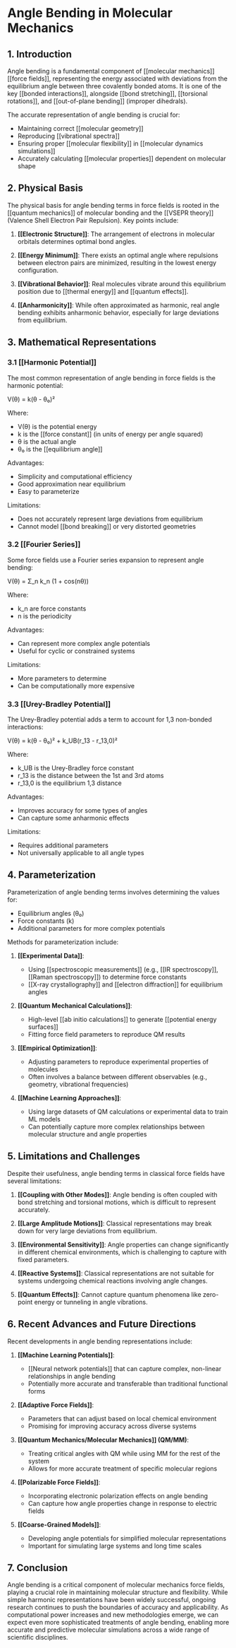 # Angle Bending in Molecular Mechanics

## 1. Introduction

Angle bending is a fundamental component of [[molecular mechanics]] [[force fields]], representing the energy associated with deviations from the equilibrium angle between three covalently bonded atoms. It is one of the key [[bonded interactions]], alongside [[bond stretching]], [[torsional rotations]], and [[out-of-plane bending]] (improper dihedrals).

The accurate representation of angle bending is crucial for:
- Maintaining correct [[molecular geometry]]
- Reproducing [[vibrational spectra]]
- Ensuring proper [[molecular flexibility]] in [[molecular dynamics simulations]]
- Accurately calculating [[molecular properties]] dependent on molecular shape

## 2. Physical Basis

The physical basis for angle bending terms in force fields is rooted in the [[quantum mechanics]] of molecular bonding and the [[VSEPR theory]] (Valence Shell Electron Pair Repulsion). Key points include:

1. **[[Electronic Structure]]**: The arrangement of electrons in molecular orbitals determines optimal bond angles.

2. **[[Energy Minimum]]**: There exists an optimal angle where repulsions between electron pairs are minimized, resulting in the lowest energy configuration.

3. **[[Vibrational Behavior]]**: Real molecules vibrate around this equilibrium position due to [[thermal energy]] and [[quantum effects]].

4. **[[Anharmonicity]]**: While often approximated as harmonic, real angle bending exhibits anharmonic behavior, especially for large deviations from equilibrium.

## 3. Mathematical Representations

### 3.1 [[Harmonic Potential]]

The most common representation of angle bending in force fields is the harmonic potential:

V(θ) = k(θ - θ₀)²

Where:
- V(θ) is the potential energy
- k is the [[force constant]] (in units of energy per angle squared)
- θ is the actual angle
- θ₀ is the [[equilibrium angle]]

Advantages:
- Simplicity and computational efficiency
- Good approximation near equilibrium
- Easy to parameterize

Limitations:
- Does not accurately represent large deviations from equilibrium
- Cannot model [[bond breaking]] or very distorted geometries

### 3.2 [[Fourier Series]]

Some force fields use a Fourier series expansion to represent angle bending:

V(θ) = Σ_n k_n (1 + cos(nθ))

Where:
- k_n are force constants
- n is the periodicity

Advantages:
- Can represent more complex angle potentials
- Useful for cyclic or constrained systems

Limitations:
- More parameters to determine
- Can be computationally more expensive

### 3.3 [[Urey-Bradley Potential]]

The Urey-Bradley potential adds a term to account for 1,3 non-bonded interactions:

V(θ) = k(θ - θ₀)² + k_UB(r_13 - r_13,0)²

Where:
- k_UB is the Urey-Bradley force constant
- r_13 is the distance between the 1st and 3rd atoms
- r_13,0 is the equilibrium 1,3 distance

Advantages:
- Improves accuracy for some types of angles
- Can capture some anharmonic effects

Limitations:
- Requires additional parameters
- Not universally applicable to all angle types

## 4. Parameterization

Parameterization of angle bending terms involves determining the values for:
- Equilibrium angles (θ₀)
- Force constants (k)
- Additional parameters for more complex potentials

Methods for parameterization include:

1. **[[Experimental Data]]**: 
   - Using [[spectroscopic measurements]] (e.g., [[IR spectroscopy]], [[Raman spectroscopy]]) to determine force constants
   - [[X-ray crystallography]] and [[electron diffraction]] for equilibrium angles

2. **[[Quantum Mechanical Calculations]]**:
   - High-level [[ab initio calculations]] to generate [[potential energy surfaces]]
   - Fitting force field parameters to reproduce QM results

3. **[[Empirical Optimization]]**:
   - Adjusting parameters to reproduce experimental properties of molecules
   - Often involves a balance between different observables (e.g., geometry, vibrational frequencies)

4. **[[Machine Learning Approaches]]**:
   - Using large datasets of QM calculations or experimental data to train ML models
   - Can potentially capture more complex relationships between molecular structure and angle properties

## 5. Limitations and Challenges

Despite their usefulness, angle bending terms in classical force fields have several limitations:

1. **[[Coupling with Other Modes]]**: Angle bending is often coupled with bond stretching and torsional motions, which is difficult to represent accurately.

2. **[[Large Amplitude Motions]]**: Classical representations may break down for very large deviations from equilibrium.

3. **[[Environmental Sensitivity]]**: Angle properties can change significantly in different chemical environments, which is challenging to capture with fixed parameters.

4. **[[Reactive Systems]]**: Classical representations are not suitable for systems undergoing chemical reactions involving angle changes.

5. **[[Quantum Effects]]**: Cannot capture quantum phenomena like zero-point energy or tunneling in angle vibrations.

## 6. Recent Advances and Future Directions

Recent developments in angle bending representations include:

1. **[[Machine Learning Potentials]]**: 
   - [[Neural network potentials]] that can capture complex, non-linear relationships in angle bending
   - Potentially more accurate and transferable than traditional functional forms

2. **[[Adaptive Force Fields]]**: 
   - Parameters that can adjust based on local chemical environment
   - Promising for improving accuracy across diverse systems

3. **[[Quantum Mechanics/Molecular Mechanics]] (QM/MM)**:
   - Treating critical angles with QM while using MM for the rest of the system
   - Allows for more accurate treatment of specific molecular regions

4. **[[Polarizable Force Fields]]**: 
   - Incorporating electronic polarization effects on angle bending
   - Can capture how angle properties change in response to electric fields

5. **[[Coarse-Grained Models]]**: 
   - Developing angle potentials for simplified molecular representations
   - Important for simulating large systems and long time scales

## 7. Conclusion

Angle bending is a critical component of molecular mechanics force fields, playing a crucial role in maintaining molecular structure and flexibility. While simple harmonic representations have been widely successful, ongoing research continues to push the boundaries of accuracy and applicability. As computational power increases and new methodologies emerge, we can expect even more sophisticated treatments of angle bending, enabling more accurate and predictive molecular simulations across a wide range of scientific disciplines.